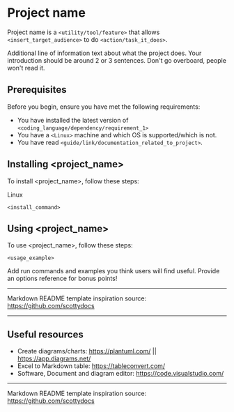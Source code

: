 # Project name

Project name is a `<utility/tool/feature>` that allows `<insert_target_audience>` to do `<action/task_it_does>`.

Additional line of information text about what the project does. Your introduction should be around 2 or 3 sentences. Don't go overboard, people won't read it.

## Prerequisites

Before you begin, ensure you have met the following requirements:
<!--- These are just example requirements. Add, duplicate or remove as required --->
* You have installed the latest version of `<coding_language/dependency/requirement_1>`
* You have a `<Linux>` machine and which OS is supported/which is not.
* You have read `<guide/link/documentation_related_to_project>`.

## Installing <project_name>

To install <project_name>, follow these steps:

Linux

```
<install_command>
```

## Using <project_name>

To use <project_name>, follow these steps:

```
<usage_example>
```

Add run commands and examples you think users will find useful. Provide an options reference for bonus points!

---

Markdown README template inspiration source: https://github.com/scottydocs

--- 

## Useful resources

- Create diagrams/charts: https://plantuml.com/ || https://app.diagrams.net/
- Excel to Markdown table: https://tableconvert.com/
- Software, Document and diagram editor: https://code.visualstudio.com/

---

Markdown README template inspiration source: https://github.com/scottydocs
